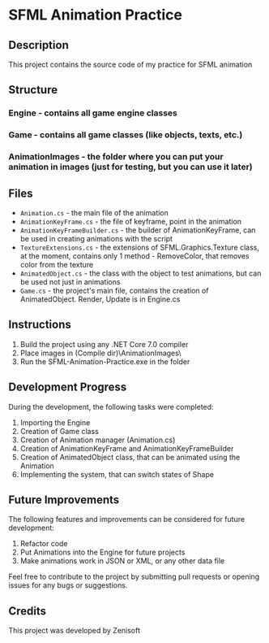 
# SFML Animation Practice
## Description
 This project contains the source code of my practice for SFML animation

## Structure
### Engine - contains all game engine classes
### Game - contains all game classes (like objects, texts, etc.)
### AnimationImages - the folder where you can put your animation in images (just for testing, but you can use it later)

## Files

- `Animation.cs` - the main file of the animation
- `AnimationKeyFrame.cs` - the file of keyframe, point in the animation
- `AnimationKeyFrameBuilder.cs` - the builder of AnimationKeyFrame, can be used in creating animations with the script
- `TextureExtensions.cs` - the extensions of SFML.Graphics.Texture class, at the moment, contains only 1 method - RemoveColor, that removes color from the texture
- `AnimatedObject.cs` - the class with the object to test animations, but can be used not just in animations
- `Game.cs` - the project's main file, contains the creation of AnimatedObject. Render, Update is in Engine.cs

## Instructions
1. Build the project using any .NET Core 7.0 compiler 
2. Place images in (Compile dir)\AnimationImages\
3. Run the SFML-Animation-Practice.exe in the folder

## Development Progress
During the development, the following tasks were completed:
1.  Importing the Engine
2. Creation of Game class
3. Creation of Animation manager (Animation.cs)
4. Creation of AnimationKeyFrame and AnimationKeyFrameBuilder
5. Creation of AnimatedObject class, that can be animated using the Animation
6. Implementing the system, that can switch states of Shape

## Future Improvements
The following features and improvements can be considered for future development:
1. Refactor code
2. Put Animations into the Engine for future projects
3. Make animations work in JSON or XML, or any other data file 

Feel free to contribute to the project by submitting pull requests or opening issues for any bugs or suggestions.

## Credits

This project was developed by Zenisoft
